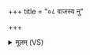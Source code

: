 +++
title = "०८ वाजस्य नु"

+++
<details><summary>मूलम् (VS)</summary>

वाज॑स्य॒ नु प्र॑स॒वे सं ब॑भूविमे॒मा च॒ विश्वा॒ भुव॑नानि अ॒न्तः।  
उ॒तादि॑त्सन्तं दापयतु प्रजा॒नन्र॒यिं च॑ नः॒ सर्व॑वीरं॒ नि य॑च्छ ॥
</details>
